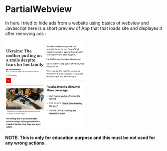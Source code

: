 # PartialWebview
In here i tried to hide ads from a website using basics of webview and Javascript
here is a short preview of App that that loads site and displayes it after removing ads :

<img style="width: 25% ;" src="Screenshot_2022-06-13-11-02-24-19_79f16a048285d6740962885a392ab454.jpg"/>
<img style="width: 25%;" src="Screenshot_2022-06-13-11-02-29-07_79f16a048285d6740962885a392ab454.jpg"/>

<h4 style="color="red> NOTE: This is only for education purpose and this must be not used for any wrong actions .<h4>
